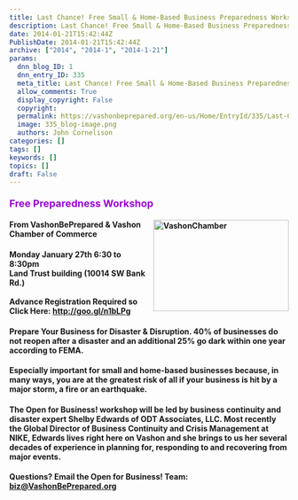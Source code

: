 ```yaml
---
title: Last Chance! Free Small & Home-Based Business Preparedness Workshop
description: Last Chance! Free Small & Home-Based Business Preparedness Workshop
date: 2014-01-21T15:42:44Z
PublishDate: 2014-01-21T15:42:44Z
archive: ["2014", "2014-1", "2014-1-21"]
params:
  dnn_blog_ID: 1
  dnn_entry_ID: 335
  meta_title: Last Chance! Free Small & Home-Based Business Preparedness Workshop
  allow_comments: True
  display_copyright: False
  copyright:
  permalink: https://vashonbeprepared.org/en-us/Home/EntryId/335/Last-Chance-Free-Small-amp-Home-Based-Business-Preparedness-Workshop
  image: 335_blog-image.png
  authors: John Cornelison
categories: []
tags: []
keywords: []
topics: []
draft: False
---
```


<h4><font style="font-weight: bold" color="#9b00d3" size="4">Free Preparedness Workshop</font></h4>  <h4><a href="./images/335/Windows-Live-Writer-0de77a259ad8_6A07-VashonChamber_2.jpg"><img title="VashonChamber" style="border-top: 0px; border-right: 0px; background-image: none; border-bottom: 0px; float: right; padding-top: 0px; padding-left: 0px; margin: 0px 0px 5px 5px; border-left: 0px; display: inline; padding-right: 0px" border="0" alt="VashonChamber" src="./images/335/Windows-Live-Writer-0de77a259ad8_6A07-VashonChamber_thumb.jpg" width="244" align="right" height="165" /></a>From VashonBePrepared &amp; Vashon Chamber of Commerce</h4>  <h4>Monday January 27th 6:30 to 8:30pm   <br />Land Trust building (10014 SW Bank Rd.)    <br />    <br />Advance Registration Required so Click Here: <a href="http://goo.gl/n1bLPg">http://goo.gl/n1bLPg</a></h4>  <h4>Prepare Your Business for Disaster &amp; Disruption. 40% of businesses do not reopen after a disaster and an additional 25% go dark within one year according to FEMA.</h4>  <h4>Especially important for small and home-based businesses because, in many ways, you are at the greatest risk of all if your business is hit by a major storm, a fire or an earthquake.</h4>  <h4>The Open for Business! workshop will be led by business continuity and disaster expert Shelby Edwards of ODT Associates, LLC. Most recently the Global Director of Business Continuity and Crisis Management at NIKE, Edwards lives right here on Vashon and she brings to us her several decades of experience in planning for, responding to and recovering from major events.</h4>  <h4>Questions? Email the <font style="font-weight: bold">Open for Business!</font> Team: <a href="mailto:biz@VashonBePrepared.org">biz@VashonBePrepared.org</a></h4>
